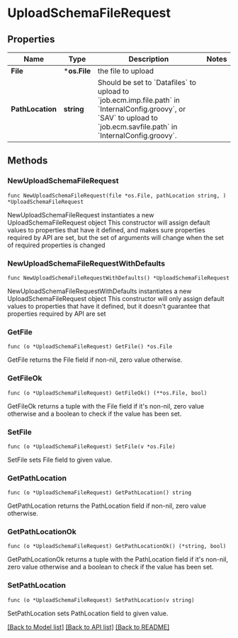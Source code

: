 # UploadSchemaFileRequest

## Properties

Name | Type | Description | Notes
------------ | ------------- | ------------- | -------------
**File** | ***os.File** | the file to upload | 
**PathLocation** | **string** | Should be set to &#x60;Datafiles&#x60; to upload to &#x60;job.ecm.imp.file.path&#x60; in &#x60;InternalConfig.groovy&#x60;, or &#x60;SAV&#x60; to upload to &#x60;job.ecm.savfile.path&#x60; in &#x60;InternalConfig.groovy&#x60;.  | 

## Methods

### NewUploadSchemaFileRequest

`func NewUploadSchemaFileRequest(file *os.File, pathLocation string, ) *UploadSchemaFileRequest`

NewUploadSchemaFileRequest instantiates a new UploadSchemaFileRequest object
This constructor will assign default values to properties that have it defined,
and makes sure properties required by API are set, but the set of arguments
will change when the set of required properties is changed

### NewUploadSchemaFileRequestWithDefaults

`func NewUploadSchemaFileRequestWithDefaults() *UploadSchemaFileRequest`

NewUploadSchemaFileRequestWithDefaults instantiates a new UploadSchemaFileRequest object
This constructor will only assign default values to properties that have it defined,
but it doesn't guarantee that properties required by API are set

### GetFile

`func (o *UploadSchemaFileRequest) GetFile() *os.File`

GetFile returns the File field if non-nil, zero value otherwise.

### GetFileOk

`func (o *UploadSchemaFileRequest) GetFileOk() (**os.File, bool)`

GetFileOk returns a tuple with the File field if it's non-nil, zero value otherwise
and a boolean to check if the value has been set.

### SetFile

`func (o *UploadSchemaFileRequest) SetFile(v *os.File)`

SetFile sets File field to given value.


### GetPathLocation

`func (o *UploadSchemaFileRequest) GetPathLocation() string`

GetPathLocation returns the PathLocation field if non-nil, zero value otherwise.

### GetPathLocationOk

`func (o *UploadSchemaFileRequest) GetPathLocationOk() (*string, bool)`

GetPathLocationOk returns a tuple with the PathLocation field if it's non-nil, zero value otherwise
and a boolean to check if the value has been set.

### SetPathLocation

`func (o *UploadSchemaFileRequest) SetPathLocation(v string)`

SetPathLocation sets PathLocation field to given value.



[[Back to Model list]](../README.md#documentation-for-models) [[Back to API list]](../README.md#documentation-for-api-endpoints) [[Back to README]](../README.md)


